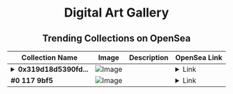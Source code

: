 <div align="center">

# Digital Art Gallery

## Trending Collections on OpenSea

| Collection Name                       | Image                                                                                     | Description                       | OpenSea Link                                                                                          |
|---------------------------------------|-------------------------------------------------------------------------------------------|-----------------------------------|--------------------------------------------------------------------------------------------------------|
| **<details><summary>0x319d18d5390fd...</summary>0x319d18d5390fd292a71ee2f7dc976c035be9f01e</details>** | ![Image](https://i2.seadn.io/base/0xe0e7932e6badbb888e9ab0beb33ebe0be1a9de78/53834f05a4c1a44a3127b0358dc117/f053834f05a4c1a44a3127b0358dc117.jpeg?w=200&auto=format) |  | <details><summary>Link</summary>[0x319d18d5390fd292a71ee2f7dc976c035be9f01e](https://opensea.io/collection/0x319d18d5390fd292a71ee2f7dc976c035be9f01e)</details> |
| **#0 117 9bf5** | ![Image](https://i2.seadn.io/base/0xe0e7932e6badbb888e9ab0beb33ebe0be1a9de78/53834f05a4c1a44a3127b0358dc117/f053834f05a4c1a44a3127b0358dc117.jpeg?w=200&auto=format) |  | <details><summary>Link</summary>[#0 117 9bf5](https://opensea.io/collection/0-117-9bf5)</details> |

</div>